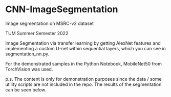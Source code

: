 # CNN-ImageSegmentation
Image segmentation on MSRC-v2 dataset

TUM Summer Semester 2022

Image Segmentation via transfer learning by getting AlexNet features and implementing a custom U-net within sequential layers, which you can see in segmentation_nn.py.

For the demonstrated samples in the Python Notebook, MobileNet50 from TorchVision was used.

p.s. The content is only for demonstration purposes since the data / some utility scripts are not included in the repo. The results of the segmentation can be seen below.
